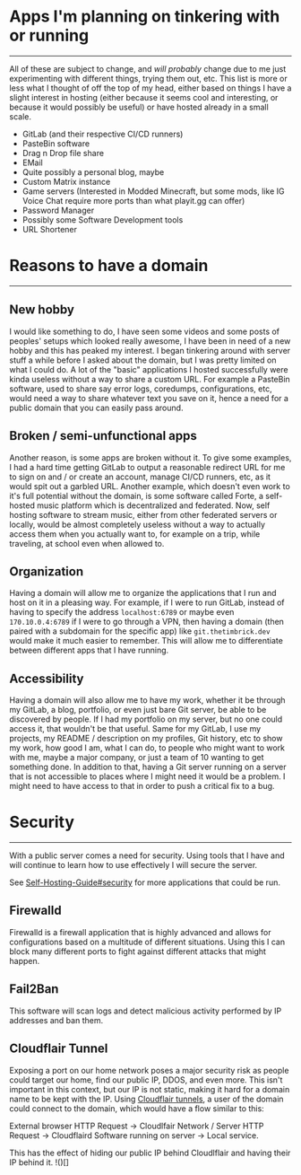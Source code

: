 # Apps I'm planning on tinkering with or running
---
All of these are subject to change, and *will probably* change due to me just experimenting with different things, trying them out, etc. This list is more or less what I thought of off the top of my head, either based on things I have a slight interest in hosting (either because it seems cool and interesting, or because it would possibly be useful) or have hosted already in a small scale.

 - GitLab (and their respective CI/CD runners)
 - PasteBin software
 - Drag n Drop file share
 - EMail
 - Quite possibly a personal blog, maybe
 - Custom Matrix instance
 - Game servers (Interested in Modded Minecraft, but some mods, like IG Voice Chat require more ports than what playit.gg can offer)
 - Password Manager
 - Possibly some Software Development tools
 - URL Shortener


# Reasons to have a domain
---
## New hobby
I would like something to do, I have seen some videos and some posts of peoples' setups which looked really awesome, I have been in need of a new hobby and this has peaked my interest. I began tinkering around with server stuff a while before I asked about the domain, but I was pretty limited on what I could do. A lot of the "basic" applications I hosted successfully were kinda useless without a way to share a custom URL. For example a PasteBin software, used to share say error logs, coredumps, configurations, etc, would need a way to share whatever text you save on it, hence a need for a public domain that you can easily pass around. 

## Broken / semi-unfunctional apps
Another reason, is some apps are broken without it. To give some examples, I had a hard time getting GitLab to output a reasonable redirect URL for me to sign on and / or create an account, manage CI/CD runners, etc, as it would spit out a garbled URL. Another example, which doesn't even work to it's full potential without the domain, is some software called Forte, a self-hosted music platform which is decentralized and federated. Now, self hosting software to stream music, either from other federated servers or locally, would be almost completely useless without a way to actually access them when you actually want to, for example on a trip, while traveling, at school even when allowed to.

## Organization
Having a domain will allow me to organize the applications that I run and host on it in a pleasing way. For example, if I were to run GitLab, instead of having to specify the address `localhost:6789` or maybe even `170.10.0.4:6789` if I were to go through a VPN, then having a domain (then paired with a subdomain for the specific app) like `git.thetimbrick.dev` would make it much easier to remember. This will allow me to differentiate between different apps that I have running.

## Accessibility
Having a domain will also allow me to have my work, whether it be through my GitLab, a blog, portfolio, or even just bare Git server, be able to be discovered by people. If I had my portfolio on my server, but no one could access it, that wouldn't be that useful. Same for my GitLab, I use my projects, my README / description on my profiles, Git history, etc to show my work, how good I am, what I can do, to people who might want to work with me, maybe a major company, or just a team of 10 wanting to get something done. In addition to that, having a Git server running on a server that is not accessible to places where I might need it would be a problem. I might need to have access to that in order to push a critical fix to a bug.


# Security
---
With a public server comes a need for security. Using tools that I have and will continue to learn how to use effectively I will secure the server.

See [Self-Hosting-Guide#security](https://github.com/mikeroyal/Self-Hosting-Guide#security) for more applications that could be run.

## Firewalld
Firewalld is a firewall application that is highly advanced and allows for configurations based on a multitude of different situations. Using this I can block many different ports to fight against different attacks that might happen.

## Fail2Ban
This software will scan logs and detect malicious activity performed by IP addresses and ban them.

## Cloudflair Tunnel
Exposing a port on our home network poses a major security risk as people could target our home, find our public IP, DDOS, and even more. This isn't important in this context, but our IP is not static, making it hard for a domain name to be kept with the IP. Using [Cloudflair tunnels](https://developers.cloudflare.com/cloudflare-one/connections/connect-apps/), a user of the domain could connect to the domain, which would have a flow similar to this:

External browser HTTP Request -> Cloudlfair Network / Server HTTP Request -> Cloudflaird Software running on server -> Local service.

This has the effect of hiding our public IP behind Cloudlflair and having their IP behind it.
!()[]